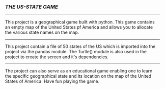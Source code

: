 ### _THE US-STATE GAME_
***
This project is a geographical game built with python. This game contains  an empty map of the United States pf America and allows you to allocate the various state names on the map. 
***
This project contain a file of 50 states of the US which is imported into the project via the pandas module.
The Turtle() module is also used in the project to create the screen and it's dependencies.

***
The project can also serve as an educational game enabling one to learn the specific geographical state and its location on the map of the United States of America.
Have fun playing the game.